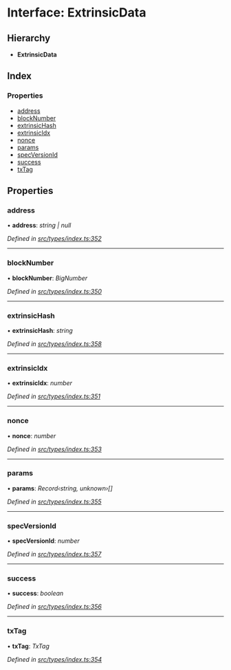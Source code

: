 # Interface: ExtrinsicData

## Hierarchy

* **ExtrinsicData**

## Index

### Properties

* [address](extrinsicdata.md#address)
* [blockNumber](extrinsicdata.md#blocknumber)
* [extrinsicHash](extrinsicdata.md#extrinsichash)
* [extrinsicIdx](extrinsicdata.md#extrinsicidx)
* [nonce](extrinsicdata.md#nonce)
* [params](extrinsicdata.md#params)
* [specVersionId](extrinsicdata.md#specversionid)
* [success](extrinsicdata.md#success)
* [txTag](extrinsicdata.md#txtag)

## Properties

###  address

• **address**: *string | null*

*Defined in [src/types/index.ts:352](https://github.com/PolymathNetwork/polymesh-sdk/blob/23062de4/src/types/index.ts#L352)*

___

###  blockNumber

• **blockNumber**: *BigNumber*

*Defined in [src/types/index.ts:350](https://github.com/PolymathNetwork/polymesh-sdk/blob/23062de4/src/types/index.ts#L350)*

___

###  extrinsicHash

• **extrinsicHash**: *string*

*Defined in [src/types/index.ts:358](https://github.com/PolymathNetwork/polymesh-sdk/blob/23062de4/src/types/index.ts#L358)*

___

###  extrinsicIdx

• **extrinsicIdx**: *number*

*Defined in [src/types/index.ts:351](https://github.com/PolymathNetwork/polymesh-sdk/blob/23062de4/src/types/index.ts#L351)*

___

###  nonce

• **nonce**: *number*

*Defined in [src/types/index.ts:353](https://github.com/PolymathNetwork/polymesh-sdk/blob/23062de4/src/types/index.ts#L353)*

___

###  params

• **params**: *Record‹string, unknown›[]*

*Defined in [src/types/index.ts:355](https://github.com/PolymathNetwork/polymesh-sdk/blob/23062de4/src/types/index.ts#L355)*

___

###  specVersionId

• **specVersionId**: *number*

*Defined in [src/types/index.ts:357](https://github.com/PolymathNetwork/polymesh-sdk/blob/23062de4/src/types/index.ts#L357)*

___

###  success

• **success**: *boolean*

*Defined in [src/types/index.ts:356](https://github.com/PolymathNetwork/polymesh-sdk/blob/23062de4/src/types/index.ts#L356)*

___

###  txTag

• **txTag**: *TxTag*

*Defined in [src/types/index.ts:354](https://github.com/PolymathNetwork/polymesh-sdk/blob/23062de4/src/types/index.ts#L354)*
